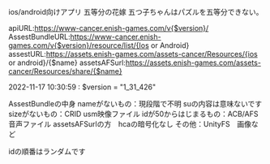 ios/android向けアプリ 五等分の花嫁 五つ子ちゃんはパズルを五等分できない。

apiURL:https://www-cancer.enish-games.com/v{$version}/
AssestBundleURL:https://www-cancer.enish-games.com/v{$version}/resource/list/{Ios or Android}
assestURL:https://assets.enish-games.com/assets-cancer/Resources/{ios or android}/{$name}
assetsAFSurl:https://assets.enish-games.com/assets-cancer/Resources/share/{$name}

2022-11-17 10:30:59 : $version = "1_31_426"

AssestBundleの中身
 nameがないもの：現段階で不明
                 suの内容は意味ないです
 sizeがないもの：CRID usm映像ファイル
 idが50からはじまるもの：ACB/AFS 音声ファイル assetsAFSurlの方　hcaの暗号化なし
 その他：UnityFS　画像など
 
 idの順番はランダムです
